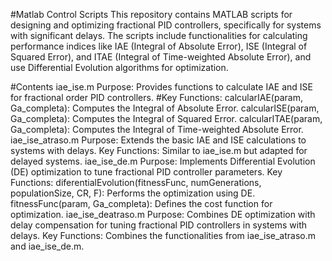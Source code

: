 #Matlab Control Scripts
This repository contains MATLAB scripts for designing and optimizing fractional PID controllers, specifically for systems with significant delays. The scripts include functionalities for calculating performance indices like IAE (Integral of Absolute Error), ISE (Integral of Squared Error), and ITAE (Integral of Time-weighted Absolute Error), and use Differential Evolution algorithms for optimization.

#Contents
iae_ise.m
Purpose: Provides functions to calculate IAE and ISE for fractional order PID controllers.
#Key Functions:
calcularIAE(param, Ga_completa): Computes the Integral of Absolute Error.
calcularISE(param, Ga_completa): Computes the Integral of Squared Error.
calcularITAE(param, Ga_completa): Computes the Integral of Time-weighted Absolute Error.
iae_ise_atraso.m
Purpose: Extends the basic IAE and ISE calculations to systems with delays.
Key Functions: Similar to iae_ise.m but adapted for delayed systems.
iae_ise_de.m
Purpose: Implements Differential Evolution (DE) optimization to tune fractional PID controller parameters.
Key Functions:
diferentialEvolution(fitnessFunc, numGenerations, populationSize, CR, F): Performs the optimization using DE.
fitnessFunc(param, Ga_completa): Defines the cost function for optimization.
iae_ise_deatraso.m
Purpose: Combines DE optimization with delay compensation for tuning fractional PID controllers in systems with delays.
Key Functions: Combines the functionalities from iae_ise_atraso.m and iae_ise_de.m.
